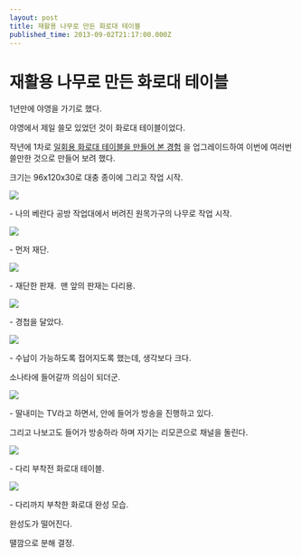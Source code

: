 ```yaml
---
layout: post
title: 재활용 나무로 만든 화로대 테이블
published_time: 2013-09-02T21:17:00.000Z
---
```


# 재활용 나무로 만든 화로대 테이블


1년만에 야영을 가기로 했다.

야영에서 제일 쓸모 있었던 것이 화로대 테이블이었다.

작년에 1차로 [일회용 화로대 테이블을 만들어 본 경험](../10948565.html) 을 업그레이드하여 이번에 여러번 쓸만한 것으로 만들어 보려 했다.

크기는 96x120x30로 대충 종이에 그리고 작업 시작.

![](../pds/201309/02/80/a0109780_52247fc7a5532.jpg)

\- 나의 베란다 공방 작업대에서 버려진 원목가구의 나무로 작업 시작.

![](../pds/201309/02/80/a0109780_52247fc82a28e.jpg)

\- 먼저 재단.

![](../pds/201309/02/80/a0109780_52247fc7f3045.jpg)

\- 재단한 판재.  맨 앞의 판재는 다리용.

![](../pds/201309/02/80/a0109780_52247fc933b10.jpg)

\- 경첩을 달았다.

![](../pds/201309/02/80/a0109780_52247fc9d83fa.jpg)

\- 수납이 가능하도록 접어지도록 했는데, 생각보다 크다.

소나타에 들어갈까 의심이 되더군.

![](../pds/201309/02/80/a0109780_52247fcac7a93.jpg)

\- 딸내미는 TV라고 하면서, 안에 들어가 방송을 진행하고 있다.

그리고 나보고도 들어가 방송하라 하며 자기는 리모콘으로 채널을 돌린다.

![](../pds/201309/02/80/a0109780_52247fc9d44ad.jpg)

\- 다리 부착전 화로대 테이블.

![](../pds/201309/02/80/a0109780_52247fcbd8c1f.jpg)

\- 다리까지 부착한 화로대 완성 모습.

완성도가 떨어진다.

땔깜으로 분해 결정.

